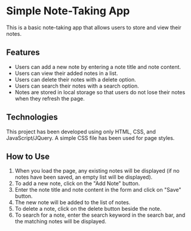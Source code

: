 # Simple Note-Taking App

This is a basic note-taking app that allows users to store and view their notes.

## Features

- Users can add a new note by entering a note title and note content.
- Users can view their added notes in a list.
- Users can delete their notes with a delete option.
- Users can search their notes with a search option.
- Notes are stored in local storage so that users do not lose their notes when they refresh the page.

## Technologies

This project has been developed using only HTML, CSS, and JavaScript/JQuery. A simple CSS file has been used for page styles.

## How to Use

1. When you load the page, any existing notes will be displayed (if no notes have been saved, an empty list will be displayed).
2. To add a new note, click on the "Add Note" button.
3. Enter the note title and note content in the form and click on "Save" button.
4. The new note will be added to the list of notes.
5. To delete a note, click on the delete button beside the note.
6. To search for a note, enter the search keyword in the search bar, and the matching notes will be displayed. 
